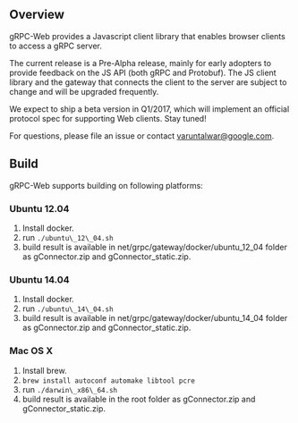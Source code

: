 ## Overview

gRPC-Web provides a Javascript client library that enables browser clients to
access a gRPC server.

The current release is a Pre-Alpha release, mainly for early adopters to provide
feedback on the JS API (both gRPC and Protobuf). The JS client library
and the gateway that connects the client to the server are subject to change
and will be upgraded frequently.

We expect to ship a beta version in Q1/2017, which will implement an
official protocol spec for supporting Web clients. Stay tuned!

For questions, please file an issue or contact varuntalwar@google.com.

## Build

gRPC-Web supports building on following platforms:

### Ubuntu 12.04
1. Install docker.
2. run `./ubuntu\_12\_04.sh`
3. build result is available in net/grpc/gateway/docker/ubuntu\_12\_04 folder as
  gConnector.zip and gConnector_static.zip.

### Ubuntu 14.04
  1. Install docker.
  2. run `./ubuntu\_14\_04.sh`
  3. build result is available in net/grpc/gateway/docker/ubuntu\_14\_04 folder as
  gConnector.zip and gConnector_static.zip.
 
### Mac OS X
  1. Install brew.
  2. `brew install autoconf automake libtool pcre`
  3. run `./darwin\_x86\_64.sh`
  4. build result is available in the root folder as gConnector.zip and gConnector_static.zip.
